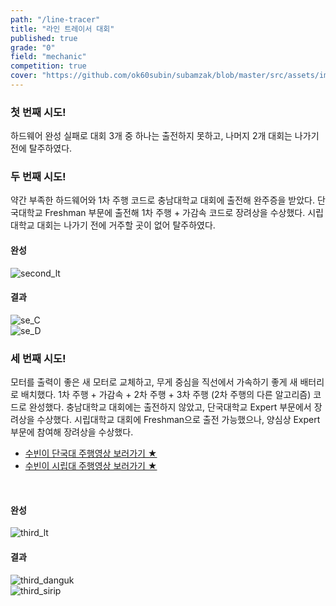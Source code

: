 ```yaml
---
path: "/line-tracer"
title: "라인 트레이서 대회"
published: true
grade: "0"
field: "mechanic"
competition: true
cover: "https://github.com/ok60subin/subamzak/blob/master/src/assets/images/lt_third.jpg?raw=true"
---
```


<h3>첫 번째 시도!</h3>
<p>
    하드웨어 완성 실패로 대회 3개 중 하나는 출전하지 못하고, 나머지 2개 대회는 나가기 전에 탈주하였다.
</p>
<h3>두 번째 시도!</h3>
<p>
    약간 부족한 하드웨어와 1차 주행 코드로 충남대학교 대회에 출전해 완주증을 받았다.
    단국대학교 Freshman 부문에 출전해 1차 주행 + 가감속 코드로 장려상을 수상했다.
    시립대학교 대회는 나가기 전에 거주할 곳이 없어 탈주하였다.
</p>
<h4>완성</h4>
<div class="box alt">
    <div class="row gtr-50 gtr-uniform prize">
    <div class="col-12"><span class="image fit"><img src="https://github.com/ok60subin/subamzak/blob/master/src/assets/images/lt_second.jpg?raw=true" alt="second_lt"></span></div>
    </div>
        </div>
<h4>결과</h4>


<div class="box alt threeimg">
              <div class="row gtr-50 gtr-uniform imgs prize">
                <div class="col-4"><span class="image fit"><img src="https://github.com/ok60subin/subamzak/blob/master/src/assets/images/se_c.png?raw=true"  alt="se_C"></span></div>
                <div class="col-4"><span class="image fit"><img src="https://github.com/ok60subin/subamzak/blob/master/src/assets/images/se_d.png?raw=true" alt="se_D"></span></div>
              </div>
</div>

<h3>세 번째 시도!</h3>
<p>
    모터를 출력이 좋은 새 모터로 교체하고, 무게 중심을 직선에서 가속하기 좋게 새 배터리로 배치했다.
    1차 주행 + 가감속 + 2차 주행 + 3차 주행 (2차 주행의 다른 알고리즘) 코드로 완성했다.
    충남대학교 대회에는 출전하지 않았고, 단국대학교 Expert 부문에서 장려상을 수상했다.
    시립대학교 대회에 Freshman으로 출전 가능했으나, 양심상 Expert 부문에 참여해 장려상을 수상했다. 
    <br/>
    <div style="textAlign:right; display:'block;">
    <div class="row">
    <div class="col-6 col-12-medium"></div>
        <div class="col-6 col-12-medium">
            <ul class="actions stacked">
            <li>
            <a href="javascript:window.open('https://www.youtube.com/watch?v=NRmuj_KNjYQ&list=PL9E7UTwfgnXV_xkbtL9u22o7s-qRl5rPe&index=11','DANGUK','')" class="button fit">수빈이 단국대 주행영상 보러가기 ★</a>
            </li>
            <li>
            <a href="javascript:window.open('https://www.youtube.com/watch?v=Euk7J_Nyr_M','SIRIP','')" class="button primary fit">수빈이 시립대 주행영상 보러가기 ★</a>
            </li>
            </ul>
        </div>
    </div>
    </div>
    <br/>
</p>
<h4>완성</h4>
<div class="box alt">
    <div class="row gtr-50 gtr-uniform prize">
    <div class="col-12"><span class="image fit"> <img src="https://github.com/ok60subin/subamzak/blob/master/src/assets/images/lt_third.jpg?raw=true" alt="third_lt"></span></div>
    </div>
</div>
<h4>결과</h4>

<div class="box alt threeimg">
              <div class="row gtr-50 gtr-uniform imgs prize">
                <div class="col-4"><span class="image fit"><img src="https://github.com/ok60subin/subamzak/blob/master/src/assets/images/th_d.png?raw=true"  alt="third_danguk"></span></div>
                <div class="col-4"><span class="image fit"><img src="https://github.com/ok60subin/subamzak/blob/master/src/assets/images/th_s.png?raw=true" alt="third_sirip"></span></div>
              </div>
</div>


